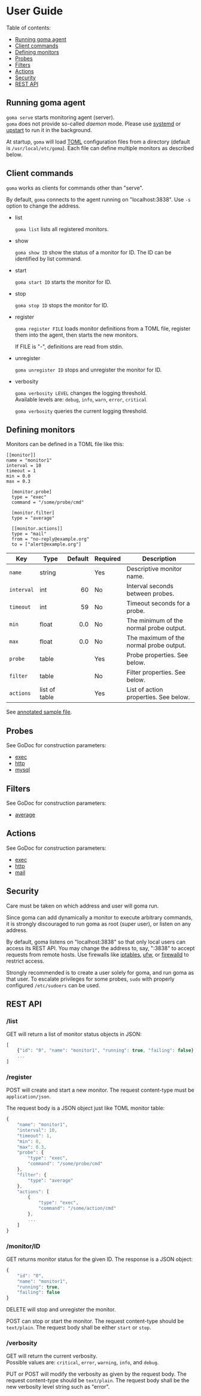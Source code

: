 User Guide
==========

Table of contents:

* [Running goma agent](#agent)
* [Client commands](#client)
* [Defining monitors](#define)
* [Probes](#probes)
* [Filters](#filters)
* [Actions](#actions)
* [Security](#security)
* [REST API](#api)

<a name="agent" />Running goma agent
------------------------------------

`goma serve` starts monitoring agent (server).  
`goma` does not provide so-called *daemon* mode.
Please use [systemd][] or [upstart][] to run it in the background.

At startup, `goma` will load [TOML][] configuration files from a
directory (default is `/usr/local/etc/goma`).  Each file can define
multiple monitors as described below.

<a name="client" />Client commands
----------------------------------

`goma` works as clients for commands other than "serve".

By default, `goma` connects to the agent running on "localhost:3838".
Use `-s` option to change the address.

* list

    `goma list` lists all registered monitors.

* show

    `goma show ID` show the status of a monitor for ID.
    The ID can be identified by list command.

* start

    `goma start ID` starts the monitor for ID.

* stop

    `goma stop ID` stops the monitor for ID.

* register

    `goma register FILE` loads monitor definitions from a TOML file,
    register them into the agent, then starts the new monitors.

    If FILE is "-", definitions are read from stdin.

* unregister

   `goma unregister ID` stops and unregister the monitor for ID.

* verbosity

    `goma verbosity LEVEL` changes the logging threshold.  
    Available levels are: `debug`, `info`, `warn`, `error`, `critical`

    `goma verbosity` queries the current logging threshold.

<a name="define" />Defining monitors
------------------------------------

Monitors can be defined in a TOML file like this:

```
[[monitor]]
name = "monitor1"
interval = 10
timeout = 1
min = 0.0
max = 0.3

  [monitor.probe]
  type = "exec"
  command = "/some/probe/cmd"

  [monitor.filter]
  type = "average"

  [[monitor.actions]]
  type = "mail"
  from = "no-reply@example.org"
  to = ["alert@example.org"]
```

| Key | Type | Default | Required | Description |
| --- | ---- | ------: | -------- | ----------- |
| `name` | string | | Yes | Descriptive monitor name. |
| `interval` | int | 60 | No | Interval seconds between probes. |
| `timeout` | int | 59 | No | Timeout seconds for a probe. |
| `min` | float | 0.0 | No | The minimum of the normal probe output. |
| `max` | float | 0.0 | No | The maximum of the normal probe output. |
| `probe` | table | | Yes | Probe properties.  See below. |
| `filter` | table | | No | Filter properties.  See below. |
| `actions` | list of table | | Yes | List of action properties.  See below. |

See [annotated sample file](sample.toml).

<a name="probes" />Probes
-------------------------

See GoDoc for construction parameters:

* [exec](https://godoc.org/github.com/cybozu-go/goma/probes/exec)
* [http](https://godoc.org/github.com/cybozu-go/goma/probes/http)
* [mysql](https://godoc.org/github.com/cybozu-go/goma/probes/mysql)

<a name="filters" />Filters
---------------------------

See GoDoc for construction parameters:

* [average](https://godoc.org/github.com/cybozu-go/goma/filters/average)

<a name="actions" />Actions
---------------------------

See GoDoc for construction parameters:

* [exec](https://godoc.org/github.com/cybozu-go/goma/actions/exec)
* [http](https://godoc.org/github.com/cybozu-go/goma/actions/http)
* [mail](https://godoc.org/github.com/cybozu-go/goma/actions/mail)

<a name="security" />Security
-----------------------------

Care must be taken on which address and user will goma run.

Since goma can add dynamically a monitor to execute arbitrary commands,
it is strongly discouraged to run goma as root (super user), or listen
on any address.

By default, goma listens on "localhost:3838" so that only local users
can access its REST API.  You may change the address to, say, ":3838"
to accept requests from remote hosts.  Use firewalls like [iptables][],
[ufw][], or [firewalld][] to restrict access.

Strongly recommended is to create a user solely for goma, and run goma
as that user.  To escalate privileges for some probes, `sudo` with
properly configured `/etc/sudoers` can be used.

<a name="api" />REST API
------------------------

### /list

GET will return a list of monitor status objects in JSON:

```javascript
[
    {"id": "0", "name": "monitor1", "running": true, "failing": false},
    ...
]
```

### /register

POST will create and start a new monitor.
The request content-type must be `application/json`.

The request body is a JSON object just like TOML monitor table:

```javascript
{
    "name": "monitor1",
    "interval": 10,
    "timeout": 1,
    "min": 0,
    "max": 0.3,
    "probe": {
        "type": "exec",
        "command": "/some/probe/cmd"
    },
    "filter": {
        "type": "average"
    },
    "actions": [
        {
            "type": "exec",
            "command": "/some/action/cmd"
        },
        ...
    ]
}
```

### /monitor/ID

GET returns monitor status for the given ID.
The response is a JSON object:

```javascript
{
    "id": "0",
    "name": "monitor1",
    "running": true,
    "failing": false
}
```

DELETE will stop and unregister the monitor.

POST can stop or start the monitor.
The request content-type should be `text/plain`.
The request body shall be either `start` or `stop`.

### /verbosity

GET will return the current verbosity.  
Possible values are: `critical`, `error`, `warning`, `info`, and `debug`.

PUT or POST will modify the verbosity as given by the request body.
The request content-type should be `text/plain`.
The request body shall be the new verbosity level string such as "error".

[systemd]: https://www.freedesktop.org/wiki/Software/systemd/
[upstart]: http://upstart.ubuntu.com/
[TOML]: https://github.com/toml-lang/toml
[iptables]: https://en.wikipedia.org/wiki/Iptables
[ufw]: https://wiki.ubuntu.com/UncomplicatedFirewall
[firewalld]: https://fedoraproject.org/wiki/FirewallD
